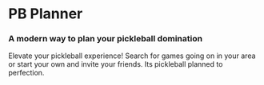 # PB Planner

### A modern way to plan your pickleball domination

Elevate your pickleball experience! Search for games going on in your area or start your own and invite your friends. Its pickleball planned to perfection.
